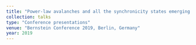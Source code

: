 ```yaml
---
title: "Power-law avalanches and all the synchronicity states emerging in a unified model of excitatory-inhibitory balanced network"
collection: talks
type: "Conference presentations"
venue: "Bernstein Conference 2019, Berlin, Germany"
year: 2019
---
```

